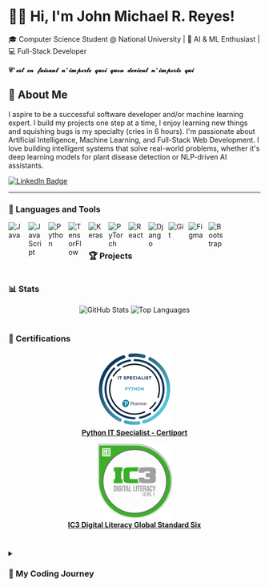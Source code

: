 #  🧑‍💻 Hi, I'm John Michael R. Reyes!
🎓 Computer Science Student @ National University | 🤖 AI & ML Enthusiast | 💻 Full-Stack Developer

**`𝓒'𝓮𝓼𝓽 𝓮𝓷 𝓯𝓪𝓲𝓼𝓪𝓷𝓽 𝓷'𝓲𝓶𝓹𝓸𝓻𝓽𝓮 𝓺𝓾𝓸𝓲 𝓺𝓾𝓸𝓷 𝓭𝓮𝓿𝓲𝓮𝓷𝓽 𝓷'𝓲𝓶𝓹𝓸𝓻𝓽𝓮 𝓺𝓾𝓲`**

## 🚀 About Me
I aspire to be a successful software developer and/or machine learning expert. I build my projects one step at a time, I enjoy learning new things and squishing bugs is my specialty (cries in 6 hours). I'm passionate about Artificial Intelligence, Machine Learning, and Full-Stack Web Development. I love building intelligent systems that solve real-world problems, whether it's deep learning models for plant disease detection or NLP-driven AI assistants.

<p align="left">
  <a href="https://www.linkedin.com/in/john-michael-reyes-543093356">
    <img src="https://custom-icon-badges.demolab.com/badge/-LinkedIn-blue?style=for-the-badge&logo=linkedin&logoColor=white" alt="LinkedIn Badge"/>
  </a>
</p>

---

### 🧰 Languages and Tools

  <img align="left" alt="Java" width="30px" style="padding-right:10px;" src="https://cdn.jsdelivr.net/gh/devicons/devicon/icons/java/java-original.svg"/>
  <img align="left" alt="JavaScript" width="30px" style="padding-right:10px;" src="https://cdn.jsdelivr.net/gh/devicons/devicon/icons/javascript/javascript-original.svg"/>
  <img align="left" alt="Python" width="30px" style="padding-right:10px;" src="https://cdn.jsdelivr.net/gh/devicons/devicon/icons/python/python-original.svg"/>
  <img align="left" alt="TensorFlow" width="30px" style="padding-right:10px;" src="https://cdn.jsdelivr.net/gh/devicons/devicon/icons/tensorflow/tensorflow-original.svg"/>
  <img align="left" alt="Keras" width="30px" style="padding-right:10px;" src="https://cdn.jsdelivr.net/gh/devicons/devicon/icons/keras/keras-original.svg"/>
  <img align="left" alt="PyTorch" width="30px" style="padding-right:10px;" src="https://cdn.jsdelivr.net/gh/devicons/devicon/icons/pytorch/pytorch-original.svg"/>
  <img align="left" alt="React" width="30px" style="padding-right:10px;" src="https://cdn.jsdelivr.net/gh/devicons/devicon/icons/react/react-original.svg"/>
  <img align="left" alt="Django" width="30px" style="padding-right:10px;" src="https://cdn.jsdelivr.net/gh/devicons/devicon/icons/django/django-plain.svg"/>
  <img align="left" alt="Git" width="30px" style="padding-right:10px;" src="https://cdn.jsdelivr.net/gh/devicons/devicon/icons/git/git-original.svg"/>
  <img align="left" alt="Figma" width="30px" style="padding-right:10px;" src="https://cdn.jsdelivr.net/gh/devicons/devicon/icons/figma/figma-original.svg"/>
  <img align="left" alt="Bootstrap" width="30px" style="padding-right:10px;" src="https://cdn.jsdelivr.net/gh/devicons/devicon/icons/bootstrap/bootstrap-original.svg"/>
<br />

#

### 🏆 Projects


#

### 📊 Stats

<p align="center">
  <img src="https://github-readme-stats.vercel.app/api?username=JMReyes1014&show_icons=true&theme=city_lights" alt="GitHub Stats" height="165"/>
  <img src="https://github-readme-stats.vercel.app/api/top-langs/?username=JMReyes1014&layout=compact" alt="Top Languages" height="165"/>
</p>

#

### 📃 Certifications

<p align="center">
  <a href="https://www.certiport.com/portal/Pages/PrintTranscriptInfo.aspx?action=Cert&id=471&cvid=gJa16edaw0zmiq6bgXDudw==">
    <img src="https://github.com/JMReyes1014/JMReyes1014/blob/main/ITS_Python.png" alt="Python IT Specialist" width="150"/>
    <br/>
    <b>Python IT Specialist - Certiport</b>
  </a>
</p>

<p align="center">
  <a href="https://www.certiport.com/portal/Pages/PrintTranscriptInfo.aspx?action=Cert&id=447&cvid=53MwZ6dvm6ZlxZr9m/osvg==">
    <img src="https://github.com/JMReyes1014/JMReyes1014/blob/main/IC3_Level1.png" alt="IC3 Digital Literacy" width="150"/>
    <br/>
    <b>IC3 Digital Literacy Global Standard Six</b>
  </a>
</p>

#

<details>
  <summary><h3>🚶 My Coding Journey</h3></summary>
  
  <p>
    I started my coding journey as a clueless computer science student with a passion to learn much that I can grasp. As a student, I believe that we could be better through endless learning. My journey as of now has thought me to stay commited to what I do and to never be afraid of things that are new. As a student in NU-Lipa, I first learned Java of which I struggled a bit, but through practice I got somewhat decent with it. I tried experimenting with other languages and different projects, but the one that caught my eye the most, is building machine learning models. As of now, I still enjoy coding in java, but I hone and focus my attention to building my projects with Django and React. I am somewhat decent with python and javascript, but I am confident of what I can do. I have trained multiple ML models from Convolutional Neural Networks to Natural Language Processing. Some projects, I've had the honor to present in conferences and compete nationwide. I am proud of my current feats, but I know there is a lot more than meets the eye.
  </p>

  <h4>📌 Conferences & Competitions Attended</h4>
  <ul>
    <li>🎓 <b>24th Philippine Computing Science Congress</b> - La Salle, Laguna (May 2024)</li>
    <li>🌍 <b>APPCON 2023</b> - Represented NU-Lipa, AI for Social Issues (May 2024)</li>
    <li>💡 <b>CHED LAKAS AI Research Program</b> - Focused on NLP AI (October 2023)</li>
  </ul>

</details>

